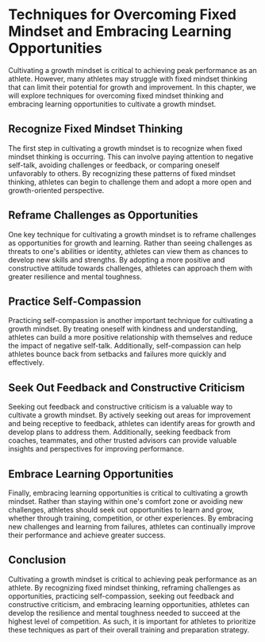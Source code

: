 Techniques for Overcoming Fixed Mindset and Embracing Learning Opportunities
=======================================================================================================================

Cultivating a growth mindset is critical to achieving peak performance as an athlete. However, many athletes may struggle with fixed mindset thinking that can limit their potential for growth and improvement. In this chapter, we will explore techniques for overcoming fixed mindset thinking and embracing learning opportunities to cultivate a growth mindset.

Recognize Fixed Mindset Thinking
--------------------------------

The first step in cultivating a growth mindset is to recognize when fixed mindset thinking is occurring. This can involve paying attention to negative self-talk, avoiding challenges or feedback, or comparing oneself unfavorably to others. By recognizing these patterns of fixed mindset thinking, athletes can begin to challenge them and adopt a more open and growth-oriented perspective.

Reframe Challenges as Opportunities
-----------------------------------

One key technique for cultivating a growth mindset is to reframe challenges as opportunities for growth and learning. Rather than seeing challenges as threats to one's abilities or identity, athletes can view them as chances to develop new skills and strengths. By adopting a more positive and constructive attitude towards challenges, athletes can approach them with greater resilience and mental toughness.

Practice Self-Compassion
------------------------

Practicing self-compassion is another important technique for cultivating a growth mindset. By treating oneself with kindness and understanding, athletes can build a more positive relationship with themselves and reduce the impact of negative self-talk. Additionally, self-compassion can help athletes bounce back from setbacks and failures more quickly and effectively.

Seek Out Feedback and Constructive Criticism
--------------------------------------------

Seeking out feedback and constructive criticism is a valuable way to cultivate a growth mindset. By actively seeking out areas for improvement and being receptive to feedback, athletes can identify areas for growth and develop plans to address them. Additionally, seeking feedback from coaches, teammates, and other trusted advisors can provide valuable insights and perspectives for improving performance.

Embrace Learning Opportunities
------------------------------

Finally, embracing learning opportunities is critical to cultivating a growth mindset. Rather than staying within one's comfort zone or avoiding new challenges, athletes should seek out opportunities to learn and grow, whether through training, competition, or other experiences. By embracing new challenges and learning from failures, athletes can continually improve their performance and achieve greater success.

Conclusion
----------

Cultivating a growth mindset is critical to achieving peak performance as an athlete. By recognizing fixed mindset thinking, reframing challenges as opportunities, practicing self-compassion, seeking out feedback and constructive criticism, and embracing learning opportunities, athletes can develop the resilience and mental toughness needed to succeed at the highest level of competition. As such, it is important for athletes to prioritize these techniques as part of their overall training and preparation strategy.
